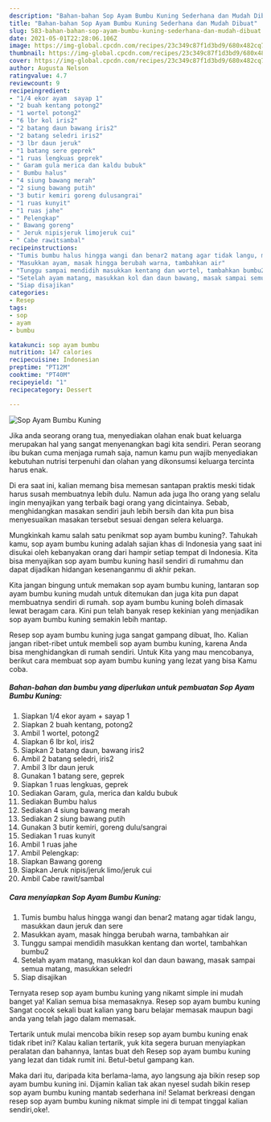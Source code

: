 ```yaml
---
description: "Bahan-bahan Sop Ayam Bumbu Kuning Sederhana dan Mudah Dibuat"
title: "Bahan-bahan Sop Ayam Bumbu Kuning Sederhana dan Mudah Dibuat"
slug: 583-bahan-bahan-sop-ayam-bumbu-kuning-sederhana-dan-mudah-dibuat
date: 2021-05-01T22:28:06.106Z
image: https://img-global.cpcdn.com/recipes/23c349c87f1d3bd9/680x482cq70/sop-ayam-bumbu-kuning-foto-resep-utama.jpg
thumbnail: https://img-global.cpcdn.com/recipes/23c349c87f1d3bd9/680x482cq70/sop-ayam-bumbu-kuning-foto-resep-utama.jpg
cover: https://img-global.cpcdn.com/recipes/23c349c87f1d3bd9/680x482cq70/sop-ayam-bumbu-kuning-foto-resep-utama.jpg
author: Augusta Nelson
ratingvalue: 4.7
reviewcount: 9
recipeingredient:
- "1/4 ekor ayam  sayap 1"
- "2 buah kentang potong2"
- "1 wortel potong2"
- "6 lbr kol iris2"
- "2 batang daun bawang iris2"
- "2 batang seledri iris2"
- "3 lbr daun jeruk"
- "1 batang sere geprek"
- "1 ruas lengkuas geprek"
- " Garam gula merica dan kaldu bubuk"
- " Bumbu halus"
- "4 siung bawang merah"
- "2 siung bawang putih"
- "3 butir kemiri goreng dulusangrai"
- "1 ruas kunyit"
- "1 ruas jahe"
- " Pelengkap"
- " Bawang goreng"
- " Jeruk nipisjeruk limojeruk cui"
- " Cabe rawitsambal"
recipeinstructions:
- "Tumis bumbu halus hingga wangi dan benar2 matang agar tidak langu, masukkan daun jeruk dan sere"
- "Masukkan ayam, masak hingga berubah warna, tambahkan air"
- "Tunggu sampai mendidih masukkan kentang dan wortel, tambahkan bumbu2"
- "Setelah ayam matang, masukkan kol dan daun bawang, masak sampai semua matang, masukkan seledri"
- "Siap disajikan"
categories:
- Resep
tags:
- sop
- ayam
- bumbu

katakunci: sop ayam bumbu 
nutrition: 147 calories
recipecuisine: Indonesian
preptime: "PT12M"
cooktime: "PT40M"
recipeyield: "1"
recipecategory: Dessert

---
```



![Sop Ayam Bumbu Kuning](https://img-global.cpcdn.com/recipes/23c349c87f1d3bd9/680x482cq70/sop-ayam-bumbu-kuning-foto-resep-utama.jpg)

Jika anda seorang orang tua, menyediakan olahan enak buat keluarga merupakan hal yang sangat menyenangkan bagi kita sendiri. Peran seorang ibu bukan cuma menjaga rumah saja, namun kamu pun wajib menyediakan kebutuhan nutrisi terpenuhi dan olahan yang dikonsumsi keluarga tercinta harus enak.

Di era  saat ini, kalian memang bisa memesan santapan praktis meski tidak harus susah membuatnya lebih dulu. Namun ada juga lho orang yang selalu ingin menyajikan yang terbaik bagi orang yang dicintainya. Sebab, menghidangkan masakan sendiri jauh lebih bersih dan kita pun bisa menyesuaikan masakan tersebut sesuai dengan selera keluarga. 



Mungkinkah kamu salah satu penikmat sop ayam bumbu kuning?. Tahukah kamu, sop ayam bumbu kuning adalah sajian khas di Indonesia yang saat ini disukai oleh kebanyakan orang dari hampir setiap tempat di Indonesia. Kita bisa menyajikan sop ayam bumbu kuning hasil sendiri di rumahmu dan dapat dijadikan hidangan kesenanganmu di akhir pekan.

Kita jangan bingung untuk memakan sop ayam bumbu kuning, lantaran sop ayam bumbu kuning mudah untuk ditemukan dan juga kita pun dapat membuatnya sendiri di rumah. sop ayam bumbu kuning boleh dimasak lewat beragam cara. Kini pun telah banyak resep kekinian yang menjadikan sop ayam bumbu kuning semakin lebih mantap.

Resep sop ayam bumbu kuning juga sangat gampang dibuat, lho. Kalian jangan ribet-ribet untuk membeli sop ayam bumbu kuning, karena Anda bisa menghidangkan di rumah sendiri. Untuk Kita yang mau mencobanya, berikut cara membuat sop ayam bumbu kuning yang lezat yang bisa Kamu coba.

<!--inarticleads1-->

##### Bahan-bahan dan bumbu yang diperlukan untuk pembuatan Sop Ayam Bumbu Kuning:

1. Siapkan 1/4 ekor ayam + sayap 1
1. Siapkan 2 buah kentang, potong2
1. Ambil 1 wortel, potong2
1. Siapkan 6 lbr kol, iris2
1. Siapkan 2 batang daun, bawang iris2
1. Ambil 2 batang seledri, iris2
1. Ambil 3 lbr daun jeruk
1. Gunakan 1 batang sere, geprek
1. Siapkan 1 ruas lengkuas, geprek
1. Sediakan  Garam, gula, merica dan kaldu bubuk
1. Sediakan  Bumbu halus
1. Sediakan 4 siung bawang merah
1. Sediakan 2 siung bawang putih
1. Gunakan 3 butir kemiri, goreng dulu/sangrai
1. Sediakan 1 ruas kunyit
1. Ambil 1 ruas jahe
1. Ambil  Pelengkap:
1. Siapkan  Bawang goreng
1. Siapkan  Jeruk nipis/jeruk limo/jeruk cui
1. Ambil  Cabe rawit/sambal




<!--inarticleads2-->

##### Cara menyiapkan Sop Ayam Bumbu Kuning:

1. Tumis bumbu halus hingga wangi dan benar2 matang agar tidak langu, masukkan daun jeruk dan sere
1. Masukkan ayam, masak hingga berubah warna, tambahkan air
1. Tunggu sampai mendidih masukkan kentang dan wortel, tambahkan bumbu2
1. Setelah ayam matang, masukkan kol dan daun bawang, masak sampai semua matang, masukkan seledri
1. Siap disajikan




Ternyata resep sop ayam bumbu kuning yang nikamt simple ini mudah banget ya! Kalian semua bisa memasaknya. Resep sop ayam bumbu kuning Sangat cocok sekali buat kalian yang baru belajar memasak maupun bagi anda yang telah jago dalam memasak.

Tertarik untuk mulai mencoba bikin resep sop ayam bumbu kuning enak tidak ribet ini? Kalau kalian tertarik, yuk kita segera buruan menyiapkan peralatan dan bahannya, lantas buat deh Resep sop ayam bumbu kuning yang lezat dan tidak rumit ini. Betul-betul gampang kan. 

Maka dari itu, daripada kita berlama-lama, ayo langsung aja bikin resep sop ayam bumbu kuning ini. Dijamin kalian tak akan nyesel sudah bikin resep sop ayam bumbu kuning mantab sederhana ini! Selamat berkreasi dengan resep sop ayam bumbu kuning nikmat simple ini di tempat tinggal kalian sendiri,oke!.

